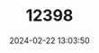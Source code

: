 ---
title: "12398"
category: "Lucifuga spelaeotes"
draft: false
date: 2024-02-22 13:03:50
languages:
  English: ["New Providence Cusk-eel", "Bahama Cavefish"]
---